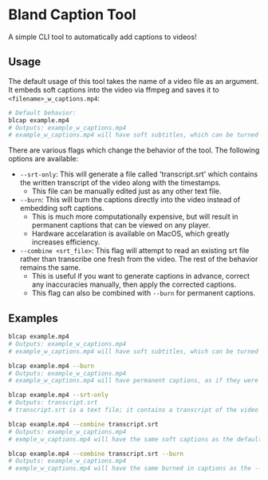 # Bland Caption Tool

A simple CLI tool to automatically add captions to videos!

## Usage 

The default usage of this tool takes the name of a video file as an argument. It embeds soft captions into the video via ffmpeg and saves it to `<filename>_w_captions.mp4`:

```bash
# Default behavior:
blcap example.mp4
# Outputs: example_w_captions.mp4
# example_w_captions.mp4 will have soft subtitles, which can be turned on and off in most players. 
```

There are various flags which change the behavior of the tool. The following options are available:

 - `--srt-only`: This will generate a file called 'transcript.srt' which contains the written transcript of the video along with the timestamps. 
   - This file can be manually edited just as any other text file.
 - `--burn`: This will burn the captions directly into the video instead of embedding soft captions. 
   - This is much more computationally expensive, but will result in permanent captions that can be viewed on any player.
   - Hardware accelaration is available on MacOS, which greatly increases efficiency.
 - `--combine <srt_file>`: This flag will attempt to read an existing srt file rather than transcribe one fresh from the video. The rest of the behavior remains the same.
   - This is useful if you want to generate captions in advance, correct any inaccuracies manually, then apply the corrected captions. 
   - This flag can also be combined with `--burn` for permanent captions.

## Examples

```bash
blcap example.mp4
# Outputs: example_w_captions.mp4
# example_w_captions.mp4 will have soft subtitles, which can be turned on and off in most players. 
```
```bash
blcap example.mp4 --burn
# Outputs: example_w_captions.mp4
# example_w_captions.mp4 will have permanent captions, as if they were pre-rendered into the video.
```
```bash
blcap example.mp4 --srt-only
# Outputs: transcript.srt
# transcript.srt is a text file; it contains a transcript of the video in srt format.
```
```bash
blcap example.mp4 --combine transcript.srt
# Outputs: example_w_captions.mp4
# exmple_w_captions.mp4 will have the same soft captions as the default, but with the contents of transcript.srt.
```
```bash
blcap example.mp4 --combine transcript.srt --burn
# Outputs: example_w_captions.mp4
# exmple_w_captions.mp4 will have the same burned in captions as the --burn option, but with the contents of transcript.srt.
```
